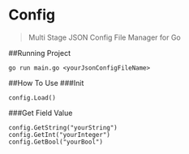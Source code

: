 # Config

>Multi Stage JSON Config File Manager for Go

##Running Project
```
go run main.go <yourJsonConfigFileName>
```

##How To Use
###Init
```golang
config.Load()
```

###Get Field Value
```golang
config.GetString("yourString")
config.GetInt("yourInteger")
config.GetBool("yourBool")
```